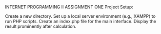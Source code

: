 INTERNET PROGRAMMING II ASSIGNMENT ONE
Project Setup:

Create a new directory.
Set up a local server environment (e.g., XAMPP) to run PHP scripts.
Create an index.php file for the main interface.
Display the result prominently after calculation.
